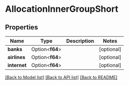 # AllocationInnerGroupShort

## Properties

Name | Type | Description | Notes
------------ | ------------- | ------------- | -------------
**banks** | Option<**f64**> |  | [optional]
**airlines** | Option<**f64**> |  | [optional]
**internet** | Option<**f64**> |  | [optional]

[[Back to Model list]](../README.md#documentation-for-models) [[Back to API list]](../README.md#documentation-for-api-endpoints) [[Back to README]](../README.md)


